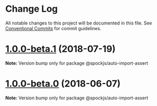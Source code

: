 # Change Log

All notable changes to this project will be documented in this file.
See [Conventional Commits](https://conventionalcommits.org) for commit guidelines.

<a name="1.0.0-beta.1"></a>
# [1.0.0-beta.1](https://github.com/spockjs/spockjs/compare/v1.0.0-beta.0...v1.0.0-beta.1) (2018-07-19)

**Note:** Version bump only for package @spockjs/auto-import-assert





<a name="1.0.0-beta.0"></a>
# [1.0.0-beta.0](https://github.com/spockjs/spockjs/compare/v0.6.0...v1.0.0-beta.0) (2018-06-07)

**Note:** Version bump only for package @spockjs/auto-import-assert

